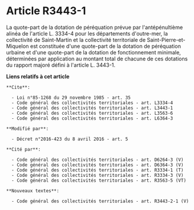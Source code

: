 # Article R3443-1

La quote-part de la dotation de péréquation prévue par l'antépénultième alinéa de l'article L. 3334-4 pour les départements
d'outre-mer, la collectivité de Saint-Martin et la collectivité territoriale de Saint-Pierre-et-Miquelon est constituée d'une
quote-part de la dotation de péréquation urbaine et d'une quote-part de la dotation de fonctionnement minimale, déterminées
par application au montant total de chacune de ces dotations du rapport majoré défini à l'article L. 3443-1.

**Liens relatifs à cet article**

	**Cite**:

	  - Loi n°85-1268 du 29 novembre 1985 - art. 35
	  - Code général des collectivités territoriales - art. L3334-4
	  - Code général des collectivités territoriales - art. L3443-1
	  - Code général des collectivités territoriales - art. L3563-6
	  - Code général des collectivités territoriales - art. L6364-3

	**Modifié par**:

	  - Décret n°2016-423 du 8 avril 2016 - art. 5

	**Cité par**:

	  - Code général des collectivités territoriales - art. D6264-3 (V)
	  - Code général des collectivités territoriales - art. D6364-3 (V)
	  - Code général des collectivités territoriales - art. R3334-1 (T)
	  - Code général des collectivités territoriales - art. R3334-3 (V)
	  - Code général des collectivités territoriales - art. R3563-5 (VT)

	**Nouveaux textes**:

	  - Code général des collectivités territoriales - art. R3443-2-1 (V)
